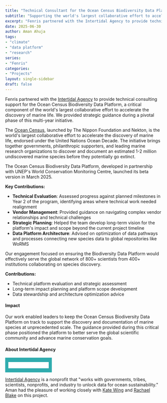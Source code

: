 ```yaml
---
title: "Technical Consultant for the Ocean Census Biodiversity Data Platform"
subtitle: "Supporting the world's largest collaborative effort to accelerate marine species discovery through data platform evaluation and strategic guidance"
excerpt: "Fenris partnered with the Intertidal Agency to provide technical consulting for the Ocean Census Biodiversity Data Platform, helping evaluate progress and guide strategic direction for this global marine biodiversity initiative."
date: 2025-06-30
author: Aman Ahuja
tags:
- "climate"
- "data platform"
- "research"
series:
- "Fenris"
categories:
- "Projects"
layout: single-sidebar
draft: false
---
```


Fenris partnered with the [Intertidal Agency](https://www.intertidalagency.org/) to provide technical consulting support for the Ocean Census Biodiversity Data Platform, a critical component of the world's largest collaborative effort to accelerate the discovery of marine life. We provided strategic guidance during a pivotal phase of this multi-year initiative.

The [Ocean Census](https://oceancensus.org), launched by The Nippon Foundation and Nekton, is the world's largest collaborative effort to accelerate the discovery of marine life, endorsed under the United Nations Ocean Decade. The initiative brings together governments, philanthropic supporters, and leading marine research organizations to discover and document an estimated 1-2 million undiscovered marine species before they potentially go extinct.

The Ocean Census Biodiversity Data Platform, developed in partnership with UNEP's World Conservation Monitoring Centre, launched its beta version in March 2025.

**Key Contributions:**
- **Technical Evaluation**: Assessed progress against planned milestones in Year 2 of the program, identifying areas where technical work needed realignment
- **Vendor Management**: Provided guidance on navigating complex vendor relationships and technical challenges
- **Strategic Planning**: Helped the team develop long-term vision for the platform's impact and scope beyond the current project timeline
- **Data Platform Architecture**: Advised on optimization of data pathways and processes connecting new species data to global repositories like WoRMS

Our engagement focused on ensuring the Biodiversity Data Platform would effectively serve the global network of 800+ scientists from 400+ institutions collaborating on species discovery. 

**Contributions:**
- Technical platform evaluation and strategic assessment
- Long-term impact planning and platform scope development
- Data stewardship and architecture optimization advice

#### Impact

Our work enabled leaders to keep the Ocean Census Biodiversity Data Platform on track to support the discovery and documentation of marine species at unprecedented scale. The guidance provided during this critical phase positioned the platform to better serve the global scientific community and advance marine conservation goals.

#### About Intertidal Agency

<div style="width: 150px; height: 47px; background-color: #30acae; display: flex; align-items: center; justify-content: center;">
  <img src="/images/logos/intertidal-logo-01.png" alt="Intertidal Agency logo" style="width: 130px;">
</div>

[Intertidal Agency](https://www.intertidalagency.org/) is a nonprofit that "works with governments, tribes, scientists, nonprofits, and industry to unlock data for ocean sustainability." Aman had the pleasure of working closely with [Kate Wing](https://www.linkedin.com/in/kate-wing-11b7029/) and [Rachael Blake](https://www.linkedin.com/in/rachael-e-blake-301949152/) on this project.


<!-- 
Notes:
- Contract period: Feb 14 - May 30, 2025
- Working with Intertidal Agency as technical partner
- Supporting UNEP WCMC partnership
- Beta platform launched March 10, 2025
- 866 new species discovered so far
- Global network of 800+ scientists from 400+ institutions
-->
